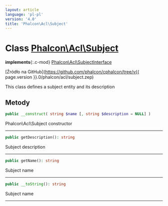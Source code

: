 ```yaml
---
layout: article
language: 'pl-pl'
version: '4.0'
title: 'Phalcon\Acl\Subject'
---
```

# Class [Phalcon\Acl\Subject](Phalcon_Acl_Subject)

**implements**{:.c-mod} [Phalcon\Acl\SubjectInterface](Phalcon_Acl_SubjectInterface)

[Źródło na GitHub](https://github.com/phalcon/cphalcon/tree/v{{ page.version }}.0/phalcon/acl/subject.zep)

This class defines a subject entity and its description

## Metody

```php
public __construct( string $name [, string $description = NULL] )
```

Phalcon\Acl\Subject constructor

* * *

```php
public getDescription(): string
```

Subject description

* * *

```php
public getName(): string
```

Subject name

* * *

```php
public __toString(): string
```

Subject name

* * *